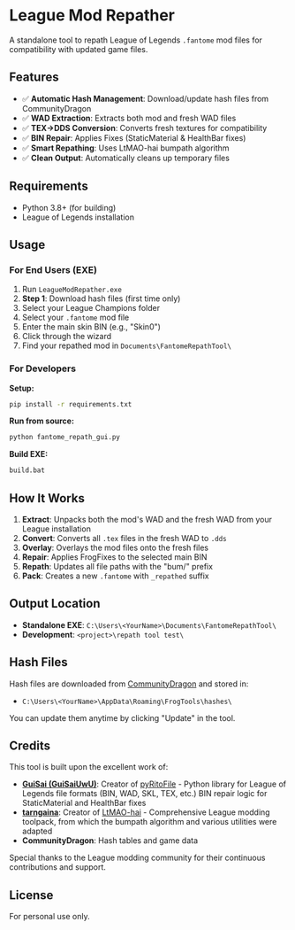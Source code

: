 # League Mod Repather

A standalone tool to repath League of Legends `.fantome` mod files for compatibility with updated game files.

## Features

- ✅ **Automatic Hash Management**: Download/update hash files from CommunityDragon
- ✅ **WAD Extraction**: Extracts both mod and fresh WAD files
- ✅ **TEX→DDS Conversion**: Converts fresh textures for compatibility
- ✅ **BIN Repair**: Applies Fixes (StaticMaterial & HealthBar fixes)
- ✅ **Smart Repathing**: Uses LtMAO-hai bumpath algorithm
- ✅ **Clean Output**: Automatically cleans up temporary files

## Requirements

- Python 3.8+ (for building)
- League of Legends installation

## Usage

### For End Users (EXE)

1. Run `LeagueModRepather.exe`
2. **Step 1**: Download hash files (first time only)
3. Select your League Champions folder
4. Select your `.fantome` mod file
5. Enter the main skin BIN (e.g., "Skin0")
6. Click through the wizard
7. Find your repathed mod in `Documents\FantomeRepathTool\`

### For Developers

**Setup:**
```bash
pip install -r requirements.txt
```

**Run from source:**
```bash
python fantome_repath_gui.py
```

**Build EXE:**
```bash
build.bat
```

## How It Works

1. **Extract**: Unpacks both the mod's WAD and the fresh WAD from your League installation
2. **Convert**: Converts all `.tex` files in the fresh WAD to `.dds`
3. **Overlay**: Overlays the mod files onto the fresh files
4. **Repair**: Applies FrogFixes to the selected main BIN
5. **Repath**: Updates all file paths with the "bum/" prefix
6. **Pack**: Creates a new `.fantome` with `_repathed` suffix

## Output Location

- **Standalone EXE**: `C:\Users\<YourName>\Documents\FantomeRepathTool\`
- **Development**: `<project>\repath tool test\`

## Hash Files

Hash files are downloaded from [CommunityDragon](https://github.com/CommunityDragon/Data) and stored in:
- `C:\Users\<YourName>\AppData\Roaming\FrogTools\hashes\`

You can update them anytime by clicking "Update" in the tool.

## Credits

This tool is built upon the excellent work of:

- **[GuiSai (GuiSaiUwU)](https://github.com/GuiSaiUwU)**: Creator of [pyRitoFile](https://github.com/GuiSaiUwU/pyritofile-package) - Python library for League of Legends file formats (BIN, WAD, SKL, TEX, etc.)
BIN repair logic for StaticMaterial and HealthBar fixes
- **[tarngaina](https://github.com/tarngaina)**: Creator of [LtMAO-hai](https://github.com/tarngaina/LtMAO) - Comprehensive League modding toolpack, from which the bumpath algorithm and various utilities were adapted
- **CommunityDragon**: Hash tables and game data

Special thanks to the League modding community for their continuous contributions and support.

## License

For personal use only.

